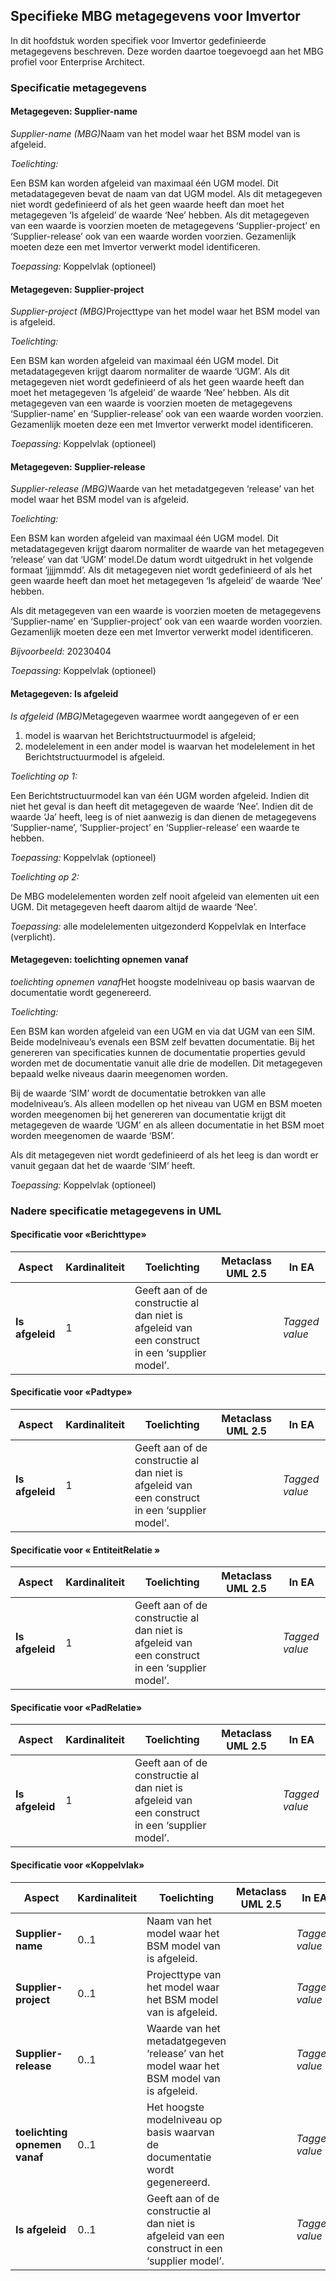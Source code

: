 ## Specifieke MBG metagegevens voor Imvertor

In dit hoofdstuk worden specifiek voor Imvertor gedefinieerde metagegevens beschreven. Deze worden daartoe toegevoegd aan het MBG profiel voor Enterprise Architect.

### Specificatie metagegevens 

#### Metagegeven: Supplier-name

<aside class="definition">
  <dfn data-lt="supplier-name-mbg">Supplier-name (MBG)</dfn>Naam van het model waar het BSM model van is afgeleid.
</aside>

_Toelichting:_

Een BSM kan worden afgeleid van maximaal één UGM model. Dit metadatagegeven bevat de naam van dat UGM model. Als dit metagegeven niet wordt gedefinieerd of als het geen waarde heeft dan moet het metagegeven ‘Is afgeleid’ de waarde ‘Nee’ hebben.
Als dit metagegeven van een waarde is voorzien moeten de metagegevens ‘Supplier-project’ en ‘Supplier-release’ ook van een waarde worden voorzien. Gezamenlijk moeten deze een met Imvertor verwerkt model identificeren.

_Toepassing:_ Koppelvlak (optioneel)

#### Metagegeven: Supplier-project

<aside class="definition">
  <dfn data-lt="supplier-project-mbg">Supplier-project (MBG)</dfn>Projecttype van het model waar het BSM model van is afgeleid.
</aside>

_Toelichting:_

Een BSM kan worden afgeleid van maximaal één UGM model. Dit metadatagegeven krijgt daarom normaliter de waarde ‘UGM’. Als dit metagegeven niet wordt gedefinieerd of als het geen waarde heeft dan moet het metagegeven ‘Is afgeleid’ de waarde ‘Nee’ hebben.
Als dit metagegeven van een waarde is voorzien moeten de metagegevens ‘Supplier-name’ en ‘Supplier-release’ ook van een waarde worden voorzien. Gezamenlijk moeten deze een met Imvertor verwerkt model identificeren.

_Toepassing:_ Koppelvlak (optioneel)

#### Metagegeven: Supplier-release

<aside class="definition">
  <dfn data-lt="supplier-release-mbg">Supplier-release (MBG)</dfn>Waarde van het metadatgegeven ‘release’ van het model waar het BSM model van is afgeleid.
</aside>

_Toelichting:_

Een BSM kan worden afgeleid van maximaal één UGM model. Dit metadatagegeven krijgt daarom normaliter de waarde van het metagegeven ‘release’ van dat ‘UGM’ model.De datum wordt uitgedrukt in het volgende formaat ‘jjjjmmdd’. Als dit metagegeven niet wordt gedefinieerd of als het geen waarde heeft dan moet het metagegeven ‘Is afgeleid’ de waarde ‘Nee’ hebben.

Als dit metagegeven van een waarde is voorzien moeten de metagegevens ‘Supplier-name’ en ‘Supplier-project’ ook van een waarde worden voorzien. Gezamenlijk moeten deze een met Imvertor verwerkt model identificeren.

_Bijvoorbeeld:_ 20230404

_Toepassing:_ Koppelvlak (optioneel)

#### Metagegeven: Is afgeleid

<aside class="definition">
  <dfn data-lt="is-afgeleid-mbg">Is afgeleid (MBG)</dfn>Metagegeven waarmee wordt aangegeven of er een

1.	model is waarvan het Berichtstructuurmodel is afgeleid;
2.	modelelement in een ander model is waarvan het modelelement in het Berichtstructuurmodel is afgeleid.
</aside>

_Toelichting op 1:_

Een Berichtstructuurmodel kan van één UGM worden afgeleid. Indien dit niet het geval is dan heeft dit metagegeven de waarde ‘Nee’. Indien dit de waarde ‘Ja’ heeft, leeg is of niet aanwezig is dan dienen de metagegevens ‘Supplier-name’, ‘Supplier-project’ en ‘Supplier-release’ een waarde te hebben.

_Toepassing:_ Koppelvlak (optioneel)

_Toelichting op 2:_

De MBG modelelementen worden zelf nooit afgeleid van elementen uit een UGM. Dit metagegeven heeft daarom altijd de waarde ‘Nee’.

_Toepassing:_ alle modelelementen uitgezonderd Koppelvlak en Interface (verplicht).

#### Metagegeven: toelichting opnemen vanaf

<aside class="definition">
  <dfn data-lt="toelichting-opnemen-vanaf">toelichting opnemen vanaf</dfn>Het hoogste modelniveau op basis waarvan de documentatie wordt gegenereerd.
</aside>

_Toelichting:_

Een BSM kan worden afgeleid van een UGM en via dat UGM van een SIM. Beide modelniveau’s evenals een BSM zelf bevatten documentatie. Bij het genereren van specificaties kunnen de documentatie properties gevuld worden met de documentatie vanuit alle drie de modellen. Dit metagegeven bepaald welke niveaus daarin meegenomen worden.

Bij de waarde ‘SIM’ wordt de documentatie betrokken van alle modelniveau’s. Als alleen modellen op het niveau van UGM en BSM moeten worden meegenomen bij het genereren van documentatie krijgt dit metagegeven de waarde ‘UGM’ en als alleen documentatie in het BSM moet worden meegenomen de waarde ‘BSM’.

Als dit metagegeven niet wordt gedefinieerd of als het leeg is dan wordt er vanuit gegaan dat het de waarde ‘SIM’ heeft.

_Toepassing:_ Koppelvlak (optioneel)

### Nadere specificatie metagegevens in UML

#### Specificatie voor «Berichttype»

| **Aspect** | **Kardinaliteit** | **Toelichting** | **Metaclass UML 2.5** | **In EA** |
| --- | --- | --- | --- | --- |
| **Is afgeleid** | 1 | Geeft aan of de constructie al dan niet is afgeleid van een construct in een ‘supplier model’. |  | _Tagged value_ |

#### Specificatie voor «Padtype»

| **Aspect** | **Kardinaliteit** | **Toelichting** | **Metaclass UML 2.5** | **In EA** |
| --- | --- | --- | --- | --- |
| **Is afgeleid** | 1 | Geeft aan of de constructie al dan niet is afgeleid van een construct in een ‘supplier model’. |  | _Tagged value_ |

#### Specificatie voor « EntiteitRelatie »

| **Aspect** | **Kardinaliteit** | **Toelichting** | **Metaclass UML 2.5** | **In EA** |
| --- | --- | --- | --- | --- |
| **Is afgeleid** | 1 | Geeft aan of de constructie al dan niet is afgeleid van een construct in een ‘supplier model’. |  | _Tagged value_ |

#### Specificatie voor «PadRelatie»

| **Aspect** | **Kardinaliteit** | **Toelichting** | **Metaclass UML 2.5** | **In EA** |
| --- | --- | --- | --- | --- |
| **Is afgeleid** | 1 | Geeft aan of de constructie al dan niet is afgeleid van een construct in een ‘supplier model’. |  | _Tagged value_ |

#### Specificatie voor «Koppelvlak»

| **Aspect** | **Kardinaliteit** | **Toelichting** | **Metaclass UML 2.5** | **In EA** |
| --- | --- | --- | --- | --- |
| **Supplier-name** | 0..1 | Naam van het model waar het BSM model van is afgeleid. |  | _Tagged value_ |
| **Supplier-project** | 0..1 | Projecttype van het model waar het BSM model van is afgeleid. |  | _Tagged value_ |
| **Supplier-release** | 0..1 | Waarde van het metadatgegeven ‘release’ van het model waar het BSM model van is afgeleid. |  | _Tagged value_ |
| **toelichting opnemen vanaf** | 0..1 | Het hoogste modelniveau op basis waarvan de documentatie wordt gegenereerd. |  | _Tagged value_ |
| **Is afgeleid** | 0..1 | Geeft aan of de constructie al dan niet is afgeleid van een construct in een ‘supplier model’. |  | _Tagged value_ |
